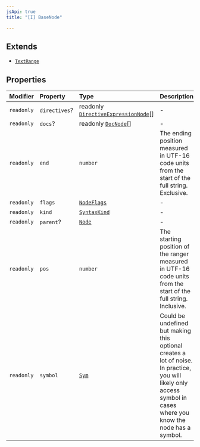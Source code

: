 ```yaml
---
jsApi: true
title: "[I] BaseNode"

---
```

## Extends

- [`TextRange`](TextRange.md)

## Properties

| Modifier | Property | Type | Description | Inheritance |
| :------ | :------ | :------ | :------ | :------ |
| `readonly` | `directives`? | readonly [`DirectiveExpressionNode`](DirectiveExpressionNode.md)[] | - | - |
| `readonly` | `docs`? | readonly [`DocNode`](DocNode.md)[] | - | - |
| `readonly` | `end` | `number` | The ending position measured in UTF-16 code units from the start of the<br />full string. Exclusive. | [`TextRange`](TextRange.md).`end` |
| `readonly` | `flags` | [`NodeFlags`](../enumerations/NodeFlags.md) | - | - |
| `readonly` | `kind` | [`SyntaxKind`](../enumerations/SyntaxKind.md) | - | - |
| `readonly` | `parent`? | [`Node`](../type-aliases/Node.md) | - | - |
| `readonly` | `pos` | `number` | The starting position of the ranger measured in UTF-16 code units from the<br />start of the full string. Inclusive. | [`TextRange`](TextRange.md).`pos` |
| `readonly` | `symbol` | [`Sym`](Sym.md) | Could be undefined but making this optional creates a lot of noise. In practice,<br />you will likely only access symbol in cases where you know the node has a symbol. | - |
